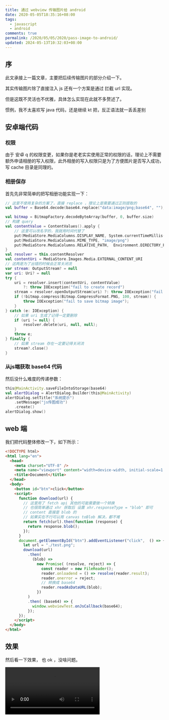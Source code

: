 ```yaml
---
title: 通过 webview 传输图片给 android
date: 2020-05-05T18:35:16+08:00
tags:
  - javascript
  - android
comments: true
permalink: /2020/05/05/2020/pass-image-to-android/
updated: 2024-05-13T10:32:03+08:00
---
```


## 序

此文承接上一篇文章，主要把后续传输图片的部分介绍一下。

其实传输图片除了直接注入 js 还有一个方案是通过 拦截 url 实现。

但是这既不灵活也不优雅，具体怎么实现在此就不多赘述了。

惯例，我不太喜欢写 java 代码，还是继续 kt 把，反正语法就一丢丢差别

## 安卓端代码

### 权限

由于 安卓 q 的权限变更，如果你是老老实实使用正常的权限的话，理论上不需要额外申请相册的写入权限，此外相册的写入权限只是为了方便图片是否写入成功，写 cache 目录是同理的。

### 相册保存

首先先非常简单的把写相册功能实现一下：

```kotlin
// 这里不使用复杂的方案了，直接 replace ，理论上是需要通过正则提取的
val buffer = Base64.decode(base64.replace("data:image/png;base64", ""), Base64.DEFAULT)

val bitmap = BitmapFactory.decodeByteArray(buffer, 0, buffer.size)
// 构建 query
val contentValue = ContentValues().apply {
    // 这里可以改名字的，我就用时间代替了 
    put(MediaStore.MediaColumns.DISPLAY_NAME, System.currentTimeMillis().toString())
    put(MediaStore.MediaColumns.MIME_TYPE, "image/png")
    put(MediaStore.MediaColumns.RELATIVE_PATH,  Environment.DIRECTORY_PICTURES)
}
val resolver = this.contentResolver
val contentUri = MediaStore.Images.Media.EXTERNAL_CONTENT_URI
// 这两是为了出错的时候会正常关闭流
var stream: OutputStream? = null
var uri: Uri? = null
try {
    uri = resolver.insert(contentUri, contentValue)
        ?: throw IOException("fail to create record")
    stream = resolver.openOutputStream(uri) ?: throw IOException("fail to get output stream");
    if (!bitmap.compress(Bitmap.CompressFormat.PNG, 100, stream)) {
        throw IOException("fail to save bitmap image");
    }
} catch (e: IOException) {
    // 如果 uri 生成了记得一定要删除 
    if (uri != null) {
        resolver.delete(uri, null, null);
    }
    throw e;
} finally {
    // 如果 stream 存在一定要记得关闭流
    stream?.close()
}
```

### 从js端获取 base64 代码
然后没什么难度的传递参数：

```kotlin
this@MainActivity.saveFileIntoStorage(base64)
val alertDialog = AlertDialog.Builder(this@MainActivity)
alertDialog.setTitle("系统提示")
    .setMessage("js传图成功")
    .create()
alertDialog.show()
```

## web 端

我们把代码整体修改一下，如下所示：

```html
<!DOCTYPE html>
<html lang="en">
  <head>
    <meta charset="UTF-8" />
    <meta name="viewport" content="width=device-width, initial-scale=1.0" />
    <title>Document</title>
  </head>
  <body>
    <button id="btn">click</button>
    <script>
      function download(url) {
        // 这里用了 fetch api 其他的可能需要做一个转换
        // 也很简单通过 xhr 获取后 设置 xhr.responseType = "blob" 即可
        // content 直接是 blob 的
        // 如果实在不行可以用 canvas toBlob 解决，都不难
        return fetch(url).then(function (response) {
          return response.blob();
        });
      }
      document.getElementById("btn").addEventListener("click",  () => {
        let url = "./test.png";
        download(url)
          .then(
            (blob) =>
              new Promise( (resolve, reject) => {
                const reader = new FileReader();
                reader.onloadend = () => resolve(reader.result);
                reader.onerror = reject;
                // 转换成 base64 
                reader.readAsDataURL(blob);
              })
          )
          .then( (base64) => {
            window.webviewTest.onJsCallback(base64);
          });
      });
    </script>
  </body>
</html>

```

## 效果

然后看一下效果， 也 ok ，没啥问题。

<video src="https://cdn.iceprosurface.com/upload/md/video/2020-05-05-10-30-45.mp4" controls />

## 后记

我记得之前听我一个做安卓的同学说 安卓 那边是可以直接用 blob 的，但是我找了一圈，委实并未找到相关的 api ，即使相似的也只有 sql.blob 这东西感觉也不像，那还是老老实实用 base 64折腾把。

相比较 拦截 url ，这里传输的图片要大很多。

实测是 大约1.5M以下的图片通过地址栏传输是没啥问题的，而函数传输在 10M 以内实测是没有什么问题。

至于再大的图片，您就老老实实挂一个 http 本地服务，用 tcp 上传得了（大家都省事儿），要知道前端这个速度转换一个 10M 的图片少说4秒起步，在走各种管线，跑安卓在转换 走 fs，着实慢得无法接受。

在虚拟机上 10M 的图片需要花费约 8 秒的时间来传输，如果使用 jpg 压缩后（85%质量）直接走 http可比这快多了。 